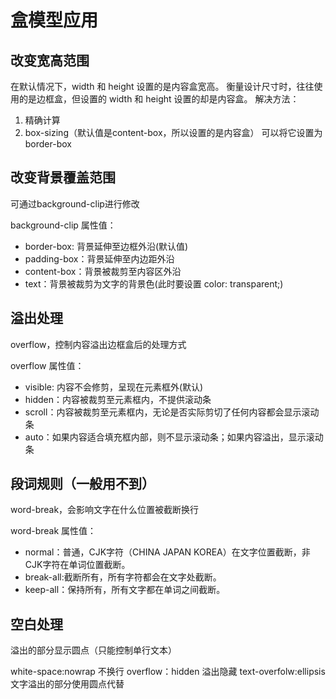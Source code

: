 # 盒模型应用

## 改变宽高范围

在默认情况下，width 和 height 设置的是内容盒宽高。
衡量设计尺寸时，往往使用的是边框盒，但设置的 width 和 height 设置的却是内容盒。
解决方法：

1. 精确计算
2. box-sizing（默认值是content-box，所以设置的是内容盒）
可以将它设置为border-box

## 改变背景覆盖范围

可通过background-clip进行修改

background-clip 属性值：

- border-box: 背景延伸至边框外沿(默认值)
- padding-box：背景延伸至内边距外沿
- content-box：背景被裁剪至内容区外沿
- text：背景被裁剪为文字的背景色(此时要设置 color: transparent;)

## 溢出处理

overflow，控制内容溢出边框盒后的处理方式

overflow 属性值：

- visible: 内容不会修剪，呈现在元素框外(默认)
- hidden：内容被裁剪至元素框内，不提供滚动条
- scroll：内容被裁剪至元素框内，无论是否实际剪切了任何内容都会显示滚动条
- auto：如果内容适合填充框内部，则不显示滚动条；如果内容溢出，显示滚动条

## 段词规则（一般用不到）

word-break，会影响文字在什么位置被截断换行

word-break 属性值：

- normal：普通，CJK字符（CHINA JAPAN KOREA）在文字位置截断，非CJK字符在单词位置截断。
- break-all:截断所有，所有字符都会在文字处截断。
- keep-all：保持所有，所有文字都在单词之间截断。

## 空白处理

溢出的部分显示圆点（只能控制单行文本）

white-space:nowrap        不换行
overflow：hidden          溢出隐藏
text-overfolw:ellipsis    文字溢出的部分使用圆点代替
